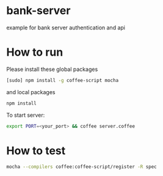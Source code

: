 bank-server
===========

example for bank server authentication and api

# How to run
Please install these global packages

``` bash
[sudo] npm install -g coffee-script mocha 
```

and local packages

``` bash
npm install
```

To start server:

```bash
export PORT=<your_port> && coffee server.coffee
```

# How to test
```bash
mocha --compilers coffee:coffee-script/register -R spec
```
